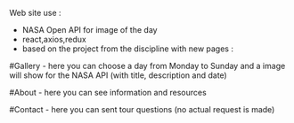 Web site use :
- NASA Open API for image of the day
- react,axios,redux
- based on the project from the discipline with new pages :  

#Gallery - here you can choose a day from  Monday to Sunday and a image will show for the NASA API (with title, description and date)

#About - here you can see information and resources 

#Contact - here you can sent tour questions (no actual request is made) 

